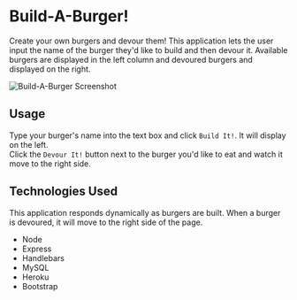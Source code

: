 # Build-A-Burger!
Create your own burgers and devour them! This application lets the user input the name of the burger they'd like to build and then devour it. Available burgers are displayed in the left column and devoured burgers and displayed on the right. 

![Build-A-Burger Screenshot](https://jxleilani.github.io/burger/public/assets/img/screenshot.png)  

## Usage
Type your burger's name into the text box and click `Build It!`. It will display on the left.  
Click the `Devour It!` button next to the burger you'd like to eat and watch it move to the right side. 

## Technologies Used
This application responds dynamically as burgers are built. When a burger is devoured, it will move to the right side of the page.
* Node
* Express
* Handlebars
* MySQL
* Heroku
* Bootstrap
